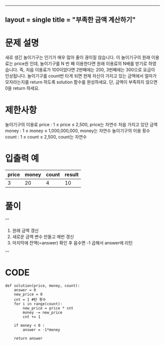 

---
layout = single
title =  "부족한 금액 계산하기"
---



# 문제 설명
새로 생긴 놀이기구는 인기가 매우 많아 줄이 끊이질 않습니다. 이 놀이기구의 원래 이용료는 price원 인데, 놀이기구를 N 번 째 이용한다면 원래 이용료의 N배를 받기로 하였습니다. 즉, 처음 이용료가 100이었다면 2번째에는 200, 3번째에는 300으로 요금이 인상됩니다.
놀이기구를 count번 타게 되면 현재 자신이 가지고 있는 금액에서 얼마가 모자라는지를 return 하도록 solution 함수를 완성하세요.
단, 금액이 부족하지 않으면 0을 return 하세요.

# 제한사항
놀이기구의 이용료 price : 1 ≤ price ≤ 2,500, price는 자연수
처음 가지고 있던 금액 money : 1 ≤ money ≤ 1,000,000,000, money는 자연수
놀이기구의 이용 횟수 count : 1 ≤ count ≤ 2,500, count는 자연수

# 입출력 예

|price|	money|	count|	result|
|---|---|---|---|
|3|	20|	4|	10|

# 풀이

'''
1. 원래 금액 갱신
2. 새로운 금액 변수 만들고 매번 갱신
3. 마지막에 잔액(=answer) 확인 후 음수면 -1 곱해서 answer에 리턴

'''

# CODE

```
def solution(price, money, count):
    answer = 0
    new_price = 0
    cnt = 1 #탄 횟수 
    for i in range(count):
        new_price = price * cnt
        money -= new_price
        cnt += 1

    if money < 0 :
        answer = -1*money
   
    return answer

```
